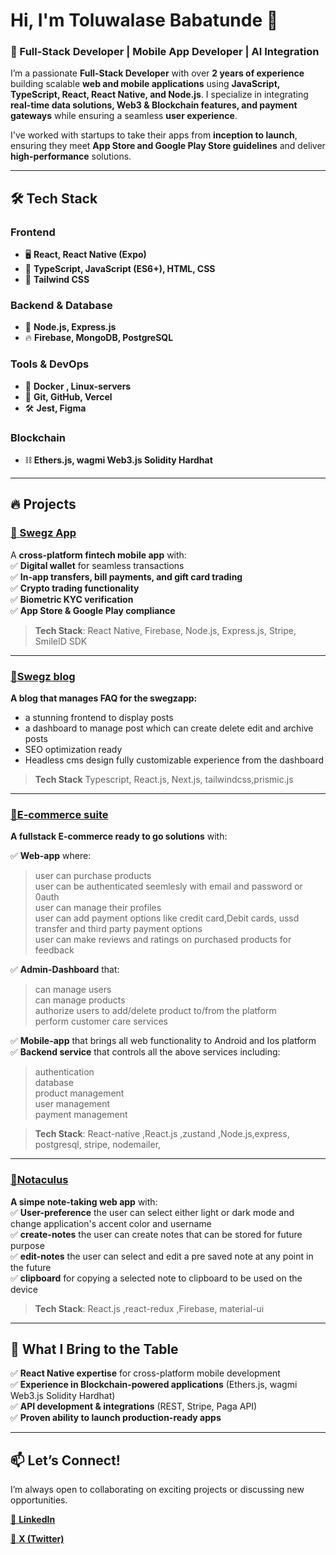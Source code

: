 # Hi, I'm Toluwalase Babatunde 👋  

### 🚀 Full-Stack Developer | Mobile App Developer | AI Integration  

I’m a passionate **Full-Stack Developer** with over **2 years of experience** building scalable **web and mobile applications** using **JavaScript, TypeScript, React, React Native, and Node.js**. I specialize in integrating **real-time data solutions, Web3 & Blockchain features, and payment gateways** while ensuring a seamless **user experience**.  

I've worked with startups to take their apps from **inception to launch**, ensuring they meet **App Store and Google Play Store guidelines** and deliver **high-performance** solutions.  

---

## 🛠️ Tech Stack  

### **Frontend**  
- 🖥️ **React, React Native (Expo)**  
- 📜 **TypeScript, JavaScript (ES6+), HTML, CSS**  
- 🎨 **Tailwind CSS**  

### **Backend & Database**  
- 🚀 **Node.js, Express.js**  
- 🔥 **Firebase, MongoDB, PostgreSQL**  

### **Tools & DevOps**  
- 🐳 **Docker , Linux-servers**  
- 🔗 **Git, GitHub, Vercel**  
- 🛠️ **Jest, Figma**  

### **Blockchain**  
- ⛓️ **Ethers.js, wagmi Web3.js Solidity Hardhat**  
---

## 🔥 Projects  

### [🔹 Swegz App](https://apps.apple.com/ng/app/swegzapp/id6736983550)  
A **cross-platform fintech mobile app** with:  
✅ **Digital wallet** for seamless transactions  
✅ **In-app transfers, bill payments, and gift card trading**  
✅ **Crypto trading functionality**  
✅ **Biometric KYC verification**  
✅ **App Store & Google Play compliance**  

> **Tech Stack**: React Native, Firebase, Node.js, Express.js, Stripe, SmileID SDK  

---
### [🔹Swegz blog](https://blog.swegztrade.ng/)
**A blog that manages FAQ for the swegzapp:**
* a stunning frontend to display posts 
* a dashboard to manage post which can create delete edit and archive posts
* SEO optimization ready
* Headless cms design fully customizable experience from the dashboard

> **Tech Stack** Typescript, React.js, Next.js, tailwindcss,prismic.js

---

### [🔹E-commerce suite](https://github.com/Techboy07/Ecommerce-suite)  
**A fullstack E-commerce ready to go solutions** with: 

✅ **Web-app** where:
> user can purchase products  
> user can be authenticated seemlesly with email and password or 0auth  
> user can manage their profiles  
> user can add payment options like credit card,Debit cards, ussd transfer and third party payment options  
> user can make reviews and ratings on purchased products for feedback  

✅ **Admin-Dashboard** that:
> can manage users  
> can manage products  
> authorize users to add/delete product to/from the platform  
> perform customer care services  

✅ **Mobile-app** that brings all web functionality to Android and Ios platform  
✅ **Backend service** that controls all the above services including:
> authentication  
> database  
> product management  
> user management  
> payment management   

> **Tech Stack**: React-native ,React.js ,zustand ,Node.js,express, postgresql, stripe, nodemailer,

---

### [🔹Notaculus](https://notaculus.netlify.app/)  
**A simpe note-taking web app** with:  
✅ **User-preference** the user can select either light or dark mode and change application's accent color and username  
✅ **create-notes** the user can create notes that can be stored for future purpose  
✅ **edit-notes** the user can select and edit a pre saved note at any point in the future  
✅ **clipboard** for copying a selected note to clipboard to be used on the device  


> **Tech Stack**: React.js ,react-redux ,Firebase, material-ui 

---  

## 🚀 What I Bring to the Table  
✅ **React Native expertise** for cross-platform mobile development  
✅ **Experience in Blockchain-powered applications** (Ethers.js, wagmi Web3.js Solidity Hardhat)  
✅ **API development & integrations** (REST, Stripe, Paga API)  
✅ **Proven ability to launch production-ready apps**  

---

## 📫 Let’s Connect!  
I’m always open to collaborating on exciting projects or discussing new opportunities.  
 
[🔗 **LinkedIn**](https://www.linkedin.com/in/tolu-temi-557775162)

[🔗 **X (Twitter)**](https://x.com/T0lubabs)  
